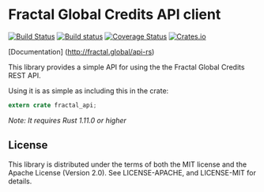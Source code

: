 # Fractal Global Credits API client
[![Build Status](https://travis-ci.org/FractalGlobal/api-rs.svg?branch=master)](https://travis-ci.org/FractalGlobal/api-rs) [![Build status](https://ci.appveyor.com/api/projects/status/areyql6g96l6kyuu?svg=true)](https://ci.appveyor.com/project/Razican/api-rs) [![Coverage Status](https://coveralls.io/repos/github/FractalGlobal/api-rs/badge.svg?branch=master)](https://coveralls.io/github/FractalGlobal/api-rs?branch=master) [![Crates.io](https://meritbadge.herokuapp.com/fractal-dto)](https://crates.io/crates/fractal-api)

[Documentation] (http://fractal.global/api-rs)

This library provides a simple API for using the the Fractal Global Credits REST API.

Using it is as simple as including this in the crate:
```rust
extern crate fractal_api;
```

*Note: It requires Rust 1.11.0 or higher*

## License ##

This library is distributed under the terms of both the MIT license and the Apache License (Version
2.0). See LICENSE-APACHE, and LICENSE-MIT for details.
